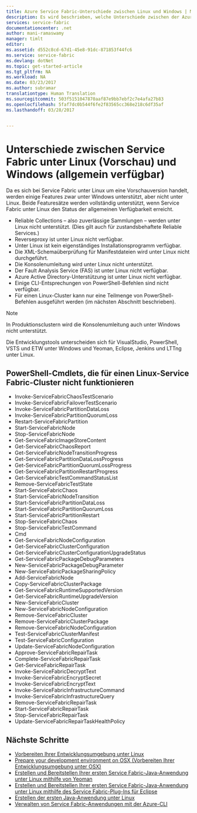 ```yaml
---
title: Azure Service Fabric-Unterschiede zwischen Linux und Windows | Microsoft-Dokumentation
description: Es wird beschrieben, welche Unterschiede zwischen der Azure Service Fabric-Vorschauversion unter Linux und Azure Service Fabric unter Windows bestehen.
services: service-fabric
documentationcenter: .net
author: mani-ramaswamy
manager: timlt
editor: 
ms.assetid: d552c8cd-67d1-45e8-91dc-871853f44fc6
ms.service: service-fabric
ms.devlang: dotNet
ms.topic: get-started-article
ms.tgt_pltfrm: NA
ms.workload: NA
ms.date: 03/23/2017
ms.author: subramar
translationtype: Human Translation
ms.sourcegitcommit: 503f5151047870aaf87e9bb7ebf2c7e4afa27b83
ms.openlocfilehash: 5faf7dc0b544f6fe2f83565cc368e218c6df35af
ms.lasthandoff: 03/28/2017


---
```

# <a name="differences-between-service-fabric-on-linux-preview-and-windows-generally-available"></a>Unterschiede zwischen Service Fabric unter Linux (Vorschau) und Windows (allgemein verfügbar)

Da es sich bei Service Fabric unter Linux um eine Vorschauversion handelt, werden einige Features zwar unter Windows unterstützt, aber nicht unter Linux. Beide Featuresätze werden vollständig unterstützt, wenn Service Fabric unter Linux den Status der allgemeinen Verfügbarkeit erreicht.

* Reliable Collections – also zuverlässige Sammlungen – werden unter Linux nicht unterstützt. (Dies gilt auch für zustandsbehaftete Reliable Services.)
* Reverseproxy ist unter Linux nicht verfügbar.
* Unter Linux ist kein eigenständiges Installationsprogramm verfügbar.
* Die XML-Schemaüberprüfung für Manifestdateien wird unter Linux nicht durchgeführt. 
* Die Konsolenumleitung wird unter Linux nicht unterstützt. 
* Der Fault Analysis Service (FAS) ist unter Linux nicht verfügbar.
* Azure Active Directory-Unterstützung ist unter Linux nicht verfügbar.
* Einige CLI-Entsprechungen von PowerShell-Befehlen sind nicht verfügbar.
* Für einen Linux-Cluster kann nur eine Teilmenge von PowerShell-Befehlen ausgeführt werden (im nächsten Abschnitt beschrieben).

>[!NOTE]
>In Produktionsclustern wird die Konsolenumleitung auch unter Windows nicht unterstützt.

Die Entwicklungstools unterscheiden sich für VisualStudio, PowerShell, VSTS und ETW unter Windows und Yeoman, Eclipse, Jenkins und LTTng unter Linux.

## <a name="powershell-cmdlets-that-do-not-work-against-a-linux-service-fabric-cluster"></a>PowerShell-Cmdlets, die für einen Linux-Service Fabric-Cluster nicht funktionieren

* Invoke-ServiceFabricChaosTestScenario
* Invoke-ServiceFabricFailoverTestScenario
* Invoke-ServiceFabricPartitionDataLoss
* Invoke-ServiceFabricPartitionQuorumLoss
* Restart-ServiceFabricPartition
* Start-ServiceFabricNode
* Stop-ServiceFabricNode
* Get-ServiceFabricImageStoreContent
* Get-ServiceFabricChaosReport
* Get-ServiceFabricNodeTransitionProgress
* Get-ServiceFabricPartitionDataLossProgress
* Get-ServiceFabricPartitionQuorumLossProgress
* Get-ServiceFabricPartitionRestartProgress
* Get-ServiceFabricTestCommandStatusList
* Remove-ServiceFabricTestState
* Start-ServiceFabricChaos
* Start-ServiceFabricNodeTransition
* Start-ServiceFabricPartitionDataLoss
* Start-ServiceFabricPartitionQuorumLoss
* Start-ServiceFabricPartitionRestart
* Stop-ServiceFabricChaos
* Stop-ServiceFabricTestCommand
* Cmd
* Get-ServiceFabricNodeConfiguration
* Get-ServiceFabricClusterConfiguration
* Get-ServiceFabricClusterConfigurationUpgradeStatus
* Get-ServiceFabricPackageDebugParameters
* New-ServiceFabricPackageDebugParameter
* New-ServiceFabricPackageSharingPolicy
* Add-ServiceFabricNode
* Copy-ServiceFabricClusterPackage
* Get-ServiceFabricRuntimeSupportedVersion
* Get-ServiceFabricRuntimeUpgradeVersion
* New-ServiceFabricCluster
* New-ServiceFabricNodeConfiguration
* Remove-ServiceFabricCluster
* Remove-ServiceFabricClusterPackage
* Remove-ServiceFabricNodeConfiguration
* Test-ServiceFabricClusterManifest
* Test-ServiceFabricConfiguration
* Update-ServiceFabricNodeConfiguration
* Approve-ServiceFabricRepairTask
* Complete-ServiceFabricRepairTask
* Get-ServiceFabricRepairTask
* Invoke-ServiceFabricDecryptText
* Invoke-ServiceFabricEncryptSecret
* Invoke-ServiceFabricEncryptText
* Invoke-ServiceFabricInfrastructureCommand
* Invoke-ServiceFabricInfrastructureQuery
* Remove-ServiceFabricRepairTask
* Start-ServiceFabricRepairTask
* Stop-ServiceFabricRepairTask
* Update-ServiceFabricRepairTaskHealthPolicy



## <a name="next-steps"></a>Nächste Schritte
* [Vorbereiten Ihrer Entwicklungsumgebung unter Linux](service-fabric-get-started-linux.md)
* [Prepare your development environment on OSX (Vorbereiten Ihrer Entwicklungsumgebung unter OSX)](service-fabric-get-started-mac.md)
* [Erstellen und Bereitstellen Ihrer ersten Service Fabric-Java-Anwendung unter Linux mithilfe von Yeoman](service-fabric-create-your-first-linux-application-with-java.md)
* [Erstellen und Bereitstellen Ihrer ersten Service Fabric-Java-Anwendung unter Linux mithilfe des Service Fabric-Plug-Ins für Eclipse](service-fabric-get-started-eclipse.md)
* [Erstellen der ersten Java-Anwendung unter Linux](service-fabric-create-your-first-linux-application-with-csharp.md)
* [Verwalten von Service Fabric-Anwendungen mit der Azure-CLI](service-fabric-azure-cli.md)

